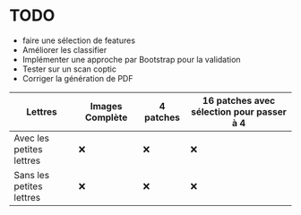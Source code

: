 # TODO

- faire une sélection de features
- Améliorer les classifier
- Implémenter une approche par Bootstrap pour la validation
- Tester sur un scan coptic
- Corriger la génération de PDF

Lettres | Images Complète | 4 patches | 16 patches avec sélection pour passer à 4 |
|---|---|---|---|
Avec les petites lettres|:x:|:x:|:x:
Sans les petites lettres|:x:|:x:|:x: